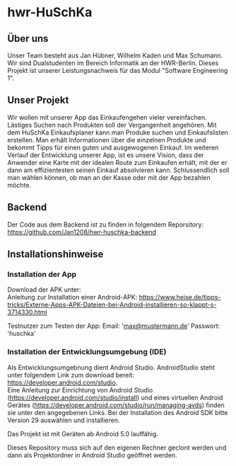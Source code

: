 # hwr-HuSchKa

## Über uns

Unser Team besteht aus Jan Hübner, Wilhelm Kaden und Max Schumann.
Wir sind Dualstudenten im Bereich Informatik an der HWR-Berlin.
Dieses Projekt ist unserer Leistungsnachweis für das Modul "Software Engineering 1".

## Unser Projekt

Wir wollen mit unserer App das Einkaufengehen vieler vereinfachen. 
Lästiges Suchen nach Produkten soll der Vergangenheit angehören.
Mit dem HuSchKa Einkaufsplaner kann man Produke suchen und Einkaufslisten erstellen. 
Man erhält Informationen über die einzelnen Produkte und bekommt Tipps für einen guten und ausgewogenen Einkauf.
Im weiteren Verlauf der Entwicklung unserer App, ist es unsere Vision, dass der Anwender eine Karte mit der idealen Route zum Einkaufen erhält, mit der er dann am effizientesten seinen Einkauf absolvieren kann. 
Schlussendlich soll man wählen können, ob man an der Kasse oder mit der App bezahlen möchte. 

## Backend

Der Code aus dem Backend ist zu finden in folgendem Reporsitory: https://github.com/Jan1208/hwr-huschka-backend

## Installationshinweise

### Installation der App

Download der APK unter: </br>
Anleitung zur Installation einer Android-APK: https://www.heise.de/tipps-tricks/Externe-Apps-APK-Dateien-bei-Android-installieren-so-klappt-s-3714330.html

Testnutzer zum Testen der App: Email: 'max@mustermann.de' Passwort: 'huschka'

### Installation der Entwicklungsumgebung (IDE)

Als Entwicklungsumgebnung dient Android Studio. AndroidStudio steht unter folgendem Link zum download bereit: https://developer.android.com/studio. </br>
Eine Anleitung zur Einrichtung von Android Studio (https://developer.android.com/studio/install) und eines virtuellen Android Gerätes (https://developer.android.com/studio/run/managing-avds) finden sie unter den angegebenen Links. Bei der Installation des Android SDK bitte Version 29 auswählen und installieren. 

Das Projekt ist mit Geräten ab Android 5.0 lauffähig.

Dieses Repository muss sich auf den eigenen Rechner geclont werden und dann als Projektordner in Android Studio geöffnet werden.
